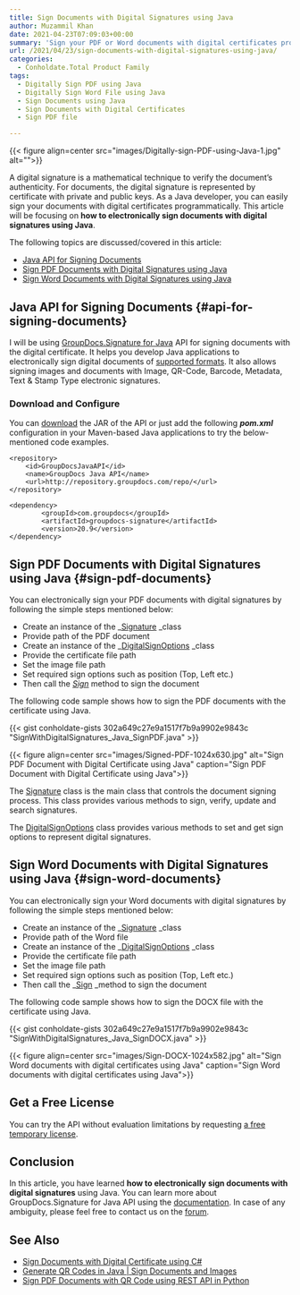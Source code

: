 ```yaml
---
title: Sign Documents with Digital Signatures using Java
author: Muzammil Khan
date: 2021-04-23T07:09:03+00:00
summary: 'Sign your PDF or Word documents with digital certificates programmatically in your Java application. This article will be focusing on <strong>how to electronically sign documents with digital signatures using Java</strong>. '
url: /2021/04/23/sign-documents-with-digital-signatures-using-java/
categories:
  - Conholdate.Total Product Family
tags:
  - Digitally Sign PDF using Java
  - Digitally Sign Word File using Java
  - Sign Documents using Java
  - Sign Documents with Digital Certificates
  - Sign PDF file

---
```



{{< figure align=center src="images/Digitally-sign-PDF-using-Java-1.jpg" alt="">}}
 

A digital signature is a mathematical technique to verify the document’s authenticity. For documents, the digital signature is represented by certificate with private and public keys. As a Java developer, you can easily sign your documents with digital certificates programmatically. This article will be focusing on&nbsp;**how to electronically sign documents with digital signatures using Java**.

The following topics are discussed/covered in this article:

  * [Java API for Signing Documents][2]
  * [Sign PDF Documents with Digital Signatures using Java][3]
  * [Sign Word Documents with Digital Signatures using Java][4]

## Java API for Signing Documents {#api-for-signing-documents}

I will be using&nbsp;[GroupDocs.Signature for Java][5] API for signing documents with the digital certificate. It helps you develop Java applications to electronically sign digital documents of [supported formats][6]. It also allows signing images and documents with Image, QR-Code, Barcode, Metadata, Text & Stamp Type electronic signatures.

### Download and Configure

You can&nbsp;[download][7]&nbsp;the JAR of the API or just add the following **_pom.xml_** configuration in your Maven-based Java applications to try the below-mentioned code examples.

<pre class="wp-block-code"><code>&lt;repository&gt;
	&lt;id&gt;GroupDocsJavaAPI&lt;/id&gt;
	&lt;name&gt;GroupDocs Java API&lt;/name&gt;
	&lt;url&gt;http://repository.groupdocs.com/repo/&lt;/url&gt;
&lt;/repository&gt;</code></pre>

<pre class="wp-block-code"><code>&lt;dependency&gt;
        &lt;groupId&gt;com.groupdocs&lt;/groupId&gt;
        &lt;artifactId&gt;groupdocs-signature&lt;/artifactId&gt;
        &lt;version&gt;20.9&lt;/version&gt; 
&lt;/dependency&gt;</code></pre>

## Sign PDF Documents with Digital Signatures using Java {#sign-pdf-documents}

You can electronically sign your PDF documents with digital signatures by following the simple steps mentioned below:

  * Create an instance of the _[Signature][8]&nbsp;_class
  * Provide path of the PDF document
  * Create an instance of the _[DigitalSignOptions][9]&nbsp;_class
  * Provide the certificate file path
  * Set the image file path
  * Set required sign options such as position (Top, Left etc.)
  * Then call the&nbsp;[_Sign_][10]&nbsp;method to sign the document

The following code sample shows how to sign the PDF documents with the certificate using Java.

{{< gist conholdate-gists 302a649c27e9a1517f7b9a9902e9843c "SignWithDigitalSignatures_Java_SignPDF.java" >}}

{{< figure align=center src="images/Signed-PDF-1024x630.jpg" alt="Sign PDF Document with Digital Certificate using Java" caption="Sign PDF Document with Digital Certificate using Java">}}
 

The [Signature][12] class is the main class that controls the document signing process. This class provides various methods to sign, verify, update and search signatures.

The [DigitalSignOptions][13] class provides various methods to set and get sign options to represent digital signatures. 

## Sign Word Documents with Digital Signatures using Java {#sign-word-documents}

You can electronically sign your Word documents with digital signatures by following the simple steps mentioned below:

  * Create an instance of the _[Signature][8]&nbsp;_class
  * Provide path of the Word file
  * Create an instance of the _[DigitalSignOptions][9]&nbsp;_class
  * Provide the certificate file path
  * Set the image file path
  * Set required sign options such as position (Top, Left etc.)
  * Then call the&nbsp;_[Sign][10]&nbsp;_method to sign the document

The following code sample shows how to sign the DOCX file with the certificate using Java.

{{< gist conholdate-gists 302a649c27e9a1517f7b9a9902e9843c "SignWithDigitalSignatures_Java_SignDOCX.java" >}}

{{< figure align=center src="images/Sign-DOCX-1024x582.jpg" alt="Sign Word documents with digital certificates using Java" caption="Sign Word documents with digital certificates using Java">}}
 

## Get a Free License

You can try the API without evaluation limitations by requesting&nbsp;[a free temporary license][15].

## Conclusion

In this article, you have learned&nbsp;**how to&nbsp;**electronically**** **sign documents with digital signatures**&nbsp;using Java. You can learn more about GroupDocs.Signature for Java API using the&nbsp;[documentation][16]. In case of any ambiguity, please feel free to contact us on the&nbsp;[forum][17].

## See Also

  * [Sign Documents with Digital Certificate using C#][18]
  * [Generate QR Codes in Java | Sign Documents and Images][19]
  * [Sign PDF Documents with QR Code using REST API in Python][20]

 [1]: https://blog.conholdate.com/wp-content/uploads/sites/27/2021/04/Digitally-sign-PDF-using-Java-1.jpg
 [2]: #api-for-signing-documents
 [3]: #sign-pdf-documents
 [4]: #sign-word-documents
 [5]: https://products.groupdocs.com/signature/java
 [6]: https://docs.groupdocs.com/signature/java/supported-document-formats/
 [7]: https://downloads.groupdocs.com/signature/java
 [8]: https://apireference.groupdocs.com/signature/java/com.groupdocs.signature/Signature#Signature(java.lang.String)
 [9]: https://apireference.groupdocs.com/signature/java/com.groupdocs.signature.options.sign/DigitalSignOptions#DigitalSignOptions(java.lang.String)
 [10]: https://apireference.groupdocs.com/signature/java/com.groupdocs.signature/Signature#sign(java.lang.String,%20com.groupdocs.signature.options.sign.SignOptions)
 [11]: https://blog.conholdate.com/wp-content/uploads/sites/27/2021/04/Signed-PDF.jpg
 [12]: https://apireference.groupdocs.com/signature/java/com.groupdocs.signature/Signature
 [13]: https://apireference.groupdocs.com/signature/java/com.groupdocs.signature.options.sign/DigitalSignOptions
 [14]: https://blog.conholdate.com/wp-content/uploads/sites/27/2021/04/Sign-DOCX.jpg
 [15]: https://purchase.groupdocs.com/temporary-license
 [16]: https://docs.groupdocs.com/signature/java/
 [17]: https://forum.groupdocs.com/c/signature/
 [18]: https://blog.groupdocs.com/2021/03/11/sign-documents-with-digital-certificate-using-csharp/
 [19]: https://blog.groupdocs.com/2021/02/19/generate-qr-codes-in-java-to-sign-documents-and-images/
 [20]: https://blog.groupdocs.cloud/2021/03/06/sign-pdf-documents-with-qr-code-using-python/




